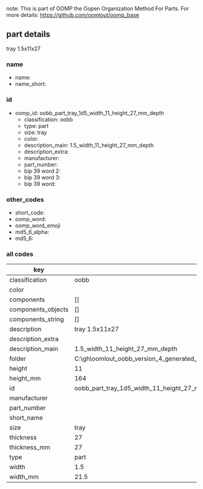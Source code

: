 #   

note: This is part of OOMP the Oopen Organization Method For Parts. For more details: https://github.com/oomlout/oomp_base

##  part details



tray 1.5x11x27

### name
* name: 
* name_short: 
### id
* oomp_id: oobb_part_tray_1d5_width_11_height_27_mm_depth
  * classification: oobb
  * type: part
  * size: tray
  * color: 
  * description_main: 1.5_width_11_height_27_mm_depth
  * description_extra: 
  * manufacturer: 
  * part_number: 
  * bip 39 word 2: 
  * bip 39 word 3: 
  * bip 39 word: 

### other_codes
* short_code: 
* oomp_word: 
* oomp_word_emoji 
* md5_6_alpha: 
* md5_6: 









### all codes 
| key | value |  
| --- | --- |  
| classification | oobb |  
| color |  |  
| components | [] |  
| components_objects | [] |  
| components_string | [] |  
| description | tray 1.5x11x27 |  
| description_extra |  |  
| description_main | 1.5_width_11_height_27_mm_depth |  
| folder | C:\gh\oomlout_oobb_version_4_generated_parts\things\oobb_part_tray_1d5_width_11_height_27_mm_depth |  
| height | 11 |  
| height_mm | 164 |  
| id | oobb_part_tray_1d5_width_11_height_27_mm_depth |  
| manufacturer |  |  
| part_number |  |  
| short_name |  |  
| size | tray |  
| thickness | 27 |  
| thickness_mm | 27 |  
| type | part |  
| width | 1.5 |  
| width_mm | 21.5 |  
